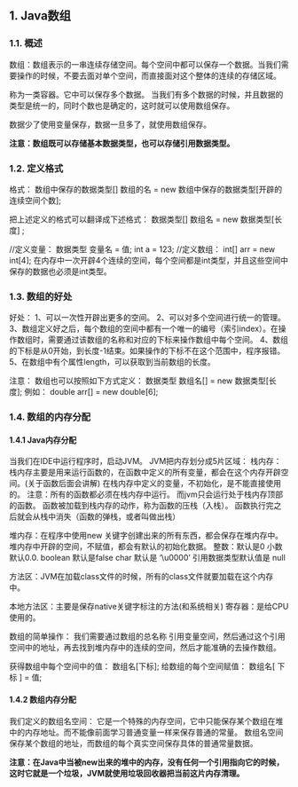
## 1. Java数组

### 1.1. 概述
数组：数组表示的一串连续存储空间。每个空间中都可以保存一个数据。当我们需要操作的时候，不要去面对单个空间，而直接面对这个整体的连续的存储区域。

称为一类容器。它中可以保存多个数据。
当我们有多个数据的时候，并且数据的类型是统一的，同时个数也是确定的，这时就可以使用数组保存。

数据少了使用变量保存，数据一旦多了，就使用数组保存。


**注意：数组既可以存储基本数据类型，也可以存储引用数据类型。**
 


### 1.2. 定义格式
格式：
数组中保存的数据类型[] 数组的名 = new 数组中保存的数据类型[开辟的连续空间个数];

把上述定义的格式可以翻译成下述格式：
数据类型[] 数组名 = new 数据类型[长度] ;

//定义变量：
数据类型  变量名 = 值;
int a = 123;
//定义数组：
int[] arr = new int[4];  在内存中一次开辟4个连续的空间，每个空间都是int类型，并且这些空间中保存的数据也必须是int类型。


### 1.3. 数组的好处
好处：
1、可以一次性开辟出更多的空间。
2、可以对多个空间进行统一的管理。
3、数组定义好之后，每个数组的空间中都有一个唯一的编号（索引index）。在操作数组时，需要通过该数组的名称和对应的下标来操作数组中每个空间。
4、数组的下标是从0开始，到长度-1结束。如果操作的下标不在这个范围中，程序报错。
5、在数组中有个属性length，可以获取到当前数组的长度。

注意：
数组也可以按照如下方式定义：
数据类型 数组名[] = new 数据类型[长度];
例如： double arr[] = new double[6];


### 1.4. 数组的内存分配

#### 1.4.1 Java内存分配
当我们在IDE中运行程序时，启动JVM。
JVM把内存划分成5片区域：
栈内存：栈内存主要是用来运行函数的，在函数中定义的所有变量，都会在这个内存开辟空间。(关于函数后面会讲解)
在栈内存中定义的变量，不初始化，是不能直接使用的。
注意：所有的函数都必须在栈内存中运行。
而jvm只会运行处于栈内存顶部的函数。
函数被加载到栈内存的动作，称为函数的压栈（入栈）。
函数执行完之后就会从栈中消失（函数的弹栈，或者叫做出栈）

堆内存：在程序中使用new 关键字创建出来的所有东西，都会保存在堆内存中。
堆内存中开辟的空间，不赋值，都会有默认的初始化数据。
整数：默认是0
小数 默认0.0.
boolean 默认是false
char 默认是 ‘\u0000’
引用数据类型默认值是 null

方法区：JVM在加载class文件的时候，所有的class文件就要加载在这个内存中。

本地方法区：主要是保存native关键字标注的方法(和系统相关)
寄存器：是给CPU使用的。

数组的简单操作：
我们需要通过数组的总名称 引用变量空间，然后通过这个引用空间中的地址，再去找到堆内存中的连续的空间，然后才能准确的去操作数组。

获得数组中每个空间中的值：
数组名[下标]; 
给数组的每个空间赋值：
数组名[ 下标 ] = 值;


#### 1.4.2 数组内存分配
我们定义的数组名空间：
它是一个特殊的内存空间，它中只能保存某个数组在堆中的内存地址。而不能像前面学习普通变量一样来保存普通的常量。
数组名空间保存某个数组的地址，而数组的每个真实空间保存具体的普通常量数据。

**注意：在Java中当被new出来的堆中的内存，没有任何一个引用指向它的时候，这时它就是一个垃圾，JVM就使用垃圾回收器把当前这片内存清理。**


